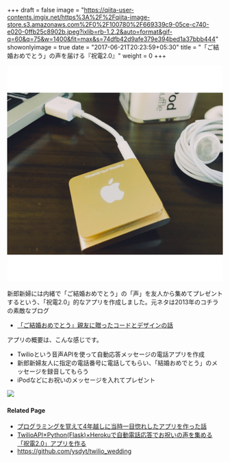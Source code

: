 +++
draft = false
image = "https://qiita-user-contents.imgix.net/https%3A%2F%2Fqiita-image-store.s3.amazonaws.com%2F0%2F100780%2F669339c9-05ce-c740-e020-0ffb25c8902b.jpeg?ixlib=rb-1.2.2&auto=format&gif-q=60&q=75&w=1400&fit=max&s=74dfb42d9afe379e394bed1a37bbb444"
showonlyimage = true
date = "2017-06-21T20:23:59+05:30"
title = "「ご結婚おめでとう」の声を届ける『祝電2.0』"
weight = 0
+++

<!--more-->

![](wedding-telegram_top.jpg)

新郎新婦には内緒で「ご結婚おめでとう」の「声」を友人から集めてプレゼントするという、「祝電2.0」的なアプリを作成しました。元ネタは2013年のコチラの素敵なブログ
- [「ご結婚おめでとう」親友に贈ったコードとデザインの話](https://mamipeko.hatenablog.com/entry/happy-wedding-s)

アプリの概要は、こんな感じです。
- Twilioという音声APIを使って自動応答メッセージの電話アプリを作成
- 新郎新婦友人に指定の電話番号に電話してもらい、「結婚おめでとう」のメッセージを録音してもらう
- iPodなどにお祝いのメッセージを入れてプレゼント

![](https://d2l930y2yx77uc.cloudfront.net/production/uploads/images/7795603/picture_pc_c0412370472b5bcb2363a02874afafef.jpg)

#### Related Page
- [プログラミングを覚えて4年越しに当時一目惚れしたアプリを作った話](http://ysdyt.net/%e3%83%97%e3%83%ad%e3%82%b0%e3%83%a9%e3%83%9f%e3%83%b3%e3%82%b0%e3%82%92%e8%a6%9a%e3%81%88%e3%81%a64%e5%b9%b4%e8%b6%8a%e3%81%97%e3%81%ab%e5%bd%93%e6%99%82%e4%b8%80%e7%9b%ae%e6%83%9a%e3%82%8c%e3%81%97/)
- [TwilioAPI×Python(Flask)×Herokuで自動電話応答でお祝いの声を集める「祝電2.0」アプリを作る](https://qiita.com/ysdyt/items/2d173948fc5d225d050d)
- https://github.com/ysdyt/twilio_wedding
